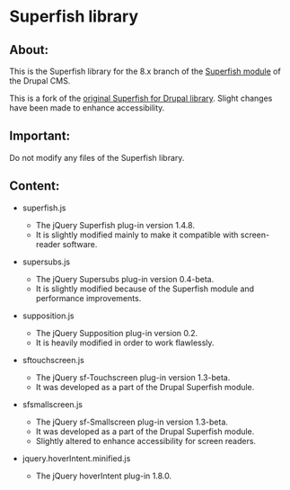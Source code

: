 # Superfish library

## About:

This is the Superfish library for the 8.x branch of the [Superfish module](http://drupal.org/project/superfish) of the Drupal CMS.

This is a fork of the [original Superfish for Drupal library](https://github.com/mehrpadin/Superfish-for-Drupal). Slight changes have been made to enhance accessibility.

## Important:

Do not modify any files of the Superfish library.

## Content:

- superfish.js
    - The jQuery Superfish plug-in version 1.4.8.
    - It is slightly modified mainly to make it compatible with screen-reader software.

- supersubs.js
    - The jQuery Supersubs plug-in version 0.4-beta.
    - It is slightly modified because of the Superfish module and performance improvements.

- supposition.js
    - The jQuery Supposition plug-in version 0.2.
    - It is heavily modified in order to work flawlessly.

- sftouchscreen.js
    - The jQuery sf-Touchscreen plug-in version 1.3-beta.
    - It was developed as a part of the Drupal Superfish module.

- sfsmallscreen.js
    - The jQuery sf-Smallscreen plug-in version 1.3-beta.
    - It was developed as a part of the Drupal Superfish module.
    - Slightly altered to enhance accessibility for screen readers.

- jquery.hoverIntent.minified.js
    - The jQuery hoverIntent plug-in 1.8.0.
